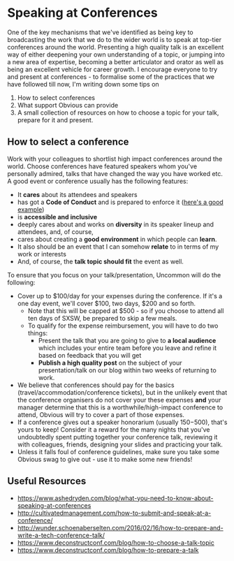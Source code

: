 # Speaking at Conferences

One of the key mechanisms that we've identified as being key to broadcasting the work that we do to the wider world is to speak at top-tier conferences around the world. Presenting a high quality talk is an excellent way of either deepening your own understanding of a topic, or jumping into a new area of expertise, becoming a better articulator and orator as well as being an excellent vehicle for career growth. I encourage everyone to try and present at conferences - to formalise some of the practices that we have followed till now, I'm writing down some tips on

1. How to select conferences
2. What support Obvious can provide
3. A small collection of resources on how to choose a topic for your talk, prepare for it and present.

## How to select a conference

Work with your colleagues to shortlist high impact conferences around the world. Choose conferences have featured speakers whom you've personally admired, talks that have changed the way you have worked etc. A good event or conference usually has the following features:

- It **cares** about its attendees and speakers
- has got a **Code of Conduct** and is prepared to enforce it ([here's a good example](https://www.djangoproject.com/conduct/))
- is **accessible and inclusive**
- deeply cares about and works on **diversity** in its speaker lineup and attendees, and, of course,
- cares about creating a **good environment** in which people can **learn**.
- It also should be an event that I can somehow **relate** to in terms of my work or interests
- And, of course, the **talk topic should fit** the event as well.

To ensure that you focus on your talk/presentation, Uncommon will do the following:

- Cover up to $100/day for your expenses during the conference. If it's a one day event, we'll cover $100, two days, $200 and so forth.
  - Note that this will be capped at $500 - so if you choose to attend all ten days of SXSW, be prepared to skip a few meals.
  - To qualify for the expense reimbursement, you will have to do two things: 
    - Present the talk that you are going to give to **a local audience** which includes your entire team before you leave and refine it based on feedback that you will get
    - **Publish a high quality post** on the subject of your presentation/talk on our blog within two weeks of returning to work.
- We believe that conferences should pay for the basics (travel/accommodation/conference tickets), but in the unlikely event that the conference organisers do not cover your these expenses **and** your manager determine that this is a worthwhile/high-impact conference to attend, Obvious will try to cover a part of those expenses.
- If a conference gives out a speaker honorarium (usually $150-$500), that's yours to keep! Consider it a reward for the many nights that you've undoubtedly spent putting together your conference talk, reviewing it with colleagues, friends, designing your slides and practicing your talk.
- Unless it falls foul of conference guidelines, make sure you take some Obvious swag to give out - use it to make some new friends!

## Useful Resources

- <https://www.ashedryden.com/blog/what-you-need-to-know-about-speaking-at-conferences>
- <http://cultivatedmanagement.com/how-to-submit-and-speak-at-a-conference/>
- <http://wunder.schoenaberselten.com/2016/02/16/how-to-prepare-and-write-a-tech-conference-talk/>
- <https://www.deconstructconf.com/blog/how-to-choose-a-talk-topic>
- <https://www.deconstructconf.com/blog/how-to-prepare-a-talk>